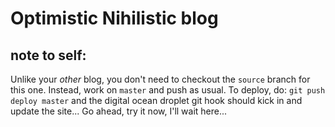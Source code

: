 # Optimistic Nihilistic blog

## note to self:

Unlike your _other_ blog, you don't need to checkout the `source` branch for this one. 
Instead, work on `master` and push as usual. To deploy, do: `git push deploy master` and 
the digital ocean droplet git hook should kick in and update the site... Go ahead, try it now, 
I'll wait here...  


